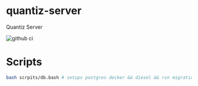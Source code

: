 # quantiz-server
Quantiz Server

![github ci](https://github.com/quantizians/quantiz-api/workflows/github%20ci/badge.svg)

# Scripts

```bash
bash scrpits/db.bash # setups postgres docker && diesel && run migrations (dev)
```